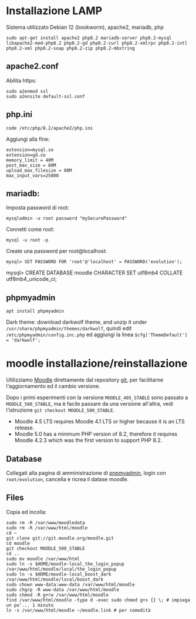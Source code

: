 # Installazione LAMP
Sistema utilizzato Debian 12 (bookworm), apache2, mariadb, php

```
sudo apt-get install apache2 php8.2 mariadb-server php8.2-mysql libapache2-mod-php8.2 php8.2-gd php8.2-curl php8.2-xmlrpc php8.2-intl php8.2-xml php8.2-soap php8.2-zip php8.2-mbstring
```

## apache2.conf
Abilita https:
```
sudo a2enmod ssl
sudo a2ensite default-ssl.conf
```

## php.ini
```
code /etc/php/8.2/apache2/php.ini
```

Aggiungi alla fine:

```
extension=mysql.so 
extension=gd.so
memory_limit = 40M
post_max_size = 80M
upload_max_filesize = 80M 
max_input_vars=25000
```

## mariadb:
Imposta password di root:
```
mysqladmin -u root password "mySecurePassword"
```

Connetti come root:
```
mysql -u root -p
```
Create una password per root@localhost:
```
mysql> SET PASSWORD FOR 'root'@'localhost' = PASSWORD('evolution');
```


mysql> CREATE DATABASE moodle CHARACTER SET utf8mb4 COLLATE utf8mb4_unicode_ci;

## phpmyadmin
```
apt install phpmyadmin
```

Dark theme: download darkwolf theme, and unzip it under `/usr/share/phpmyadmin/themes/darkwolf`, quindi edit `/etc/phpmyadmin/config.inc.php` ed aggiungi la linea `$cfg['ThemeDefault'] = 'darkwolf';`


# moodle installazione/reinstallazione
Utilizziamo [Moodle](https://moodle.org/?lang=it) direttamente dal repository [git](git://git.moodle.org/moodle.git ), per facilitarne l'aggiornamento ed il cambio versione.

Dopo i primi esperimenti con la versione `MOODLE_405_STABLE` sono passato a `MOODLE_500_STABLE`, ma è facile passare da una versione all'altra, vedi l'istruzione `git checkout MOODLE_500_STABLE`.

* Moodle 4.5 LTS requires Moodle 4.1 LTS or higher because it is an LTS release.
* Moodle 5.0 has a minimum PHP version of 8.2, therefore it requires Moodle 4.2.3 which was the first version to support PHP 8.2.

## Database
Collegati alla pagina di amministrazione di [pnpmyadmin](./phpmyadmin), login con `root/evolution`, cancella e ricrea il datase moodle.

## Files
Copia ed incolla:

```
sudo rm -R /var/www/moodledata
sudo rm -R /var/www/html/moodle
cd ~
git clone git://git.moodle.org/moodle.git 
cd moodle
git checkout MOODLE_500_STABLE
cd ..
sudo mv moodle /var/www/html
sudo ln -s $HOME/moodle-local_the_login_popup /var/www/html/moodle/local/the_login_popup
sudo ln -s $HOME/moodle-local_boost_dark /var/www/html/moodle/local/boost_dark
sudo chown www-data:www-data /var/www/html/moodle
sudo chgrp -R www-data /var/www/html/moodle
sudo chmod -R g+rw /var/www/html/moodle
find /var/www/html/moodle -type d -exec sudo chmod g+s {} \; # impiega un po'... 1 minuto
ln -s /var/www/html/moodle ~/moodle.link # per comodità
```
